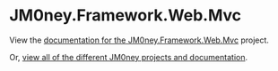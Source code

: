 # JM0ney.Framework.Web.Mvc

View the [documentation for the JM0ney.Framework.Web.Mvc](https://jason-iverson.com/documentation/JM0ney.Framework.Web.Mvc) project.

Or, [view all of the different JM0ney projects and documentation](https://jason-iverson.com/documentation).